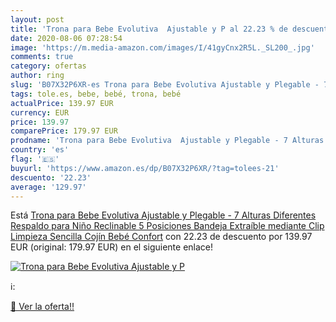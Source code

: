 ```yaml
---
layout: post
title: 'Trona para Bebe Evolutiva  Ajustable y P al 22.23 % de descuento'
date: 2020-08-06 07:28:54
image: 'https://m.media-amazon.com/images/I/41gyCnx2R5L._SL200_.jpg'
comments: true
category: ofertas
author: ring
slug: 'B07X32P6XR-es Trona para Bebe Evolutiva Ajustable y Plegable - 7 Alturas...'
tags: tole.es, bebe, bebé, trona, bebé
actualPrice: 139.97 EUR
currency: EUR
price: 139.97
comparePrice: 179.97 EUR
prodname: 'Trona para Bebe Evolutiva  Ajustable y Plegable - 7 Alturas Diferentes  Respaldo para Niño Reclinable 5 Posiciones  Bandeja Extraíble mediante Clip  Limpieza Sencilla   Cojín Bebé Confort'
country: 'es'
flag: '🇪🇸'
buyurl: 'https://www.amazon.es/dp/B07X32P6XR/?tag=tolees-21'
descuento: '22.23'
average: '129.97'
---
```


Está [Trona para Bebe Evolutiva  Ajustable y Plegable - 7 Alturas Diferentes  Respaldo para Niño Reclinable 5 Posiciones  Bandeja Extraíble mediante Clip  Limpieza Sencilla   Cojín Bebé Confort](https://www.amazon.es/dp/B07X32P6XR/?tag=tolees-21) con 22.23 de descuento por 139.97 EUR (original: 179.97 EUR) en el siguiente enlace!

[![Trona para Bebe Evolutiva  Ajustable y P](https://m.media-amazon.com/images/I/41gyCnx2R5L._SL200_.jpg)](https://www.amazon.es/dp/B07X32P6XR/?tag=tolees-21)

ℹ️:


[🛒 Ver la oferta!!](https://www.amazon.es/dp/B07X32P6XR/?tag=tolees-21)
